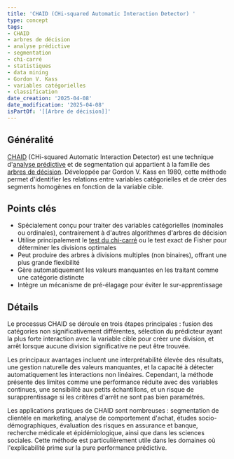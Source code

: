 ```yaml
---
title: 'CHAID (CHi-squared Automatic Interaction Detector) '
type: concept
tags:
- CHAID
- arbres de décision
- analyse prédictive
- segmentation
- chi-carré
- statistiques
- data mining
- Gordon V. Kass
- variables catégorielles
- classification
date_creation: '2025-04-08'
date_modification: '2025-04-08'
isPartOf: '[[Arbre de décision]]'
---
```

## Généralité

[CHAID](https://fr.wikipedia.org/wiki/CHAID) (CHi-squared Automatic Interaction Detector) est une technique d'[analyse prédictive](https://fr.wikipedia.org/wiki/Analyse_pr%C3%A9dictive) et de segmentation qui appartient à la famille des [arbres de décision](https://fr.wikipedia.org/wiki/Arbre_de_d%C3%A9cision). Développée par Gordon V. Kass en 1980, cette méthode permet d'identifier les relations entre variables catégorielles et de créer des segments homogènes en fonction de la variable cible.

## Points clés

- Spécialement conçu pour traiter des variables catégorielles (nominales ou ordinales), contrairement à d'autres algorithmes d'arbres de décision
- Utilise principalement le [test du chi-carré](https://fr.wikipedia.org/wiki/Test_du_%CF%87%C2%B2) ou le test exact de Fisher pour déterminer les divisions optimales
- Peut produire des arbres à divisions multiples (non binaires), offrant une plus grande flexibilité
- Gère automatiquement les valeurs manquantes en les traitant comme une catégorie distincte
- Intègre un mécanisme de pré-élagage pour éviter le sur-apprentissage

## Détails

Le processus CHAID se déroule en trois étapes principales : fusion des catégories non significativement différentes, sélection du prédicteur ayant la plus forte interaction avec la variable cible pour créer une division, et arrêt lorsque aucune division significative ne peut être trouvée.

Les principaux avantages incluent une interprétabilité élevée des résultats, une gestion naturelle des valeurs manquantes, et la capacité à détecter automatiquement les interactions non linéaires. Cependant, la méthode présente des limites comme une performance réduite avec des variables continues, une sensibilité aux petits échantillons, et un risque de surapprentissage si les critères d'arrêt ne sont pas bien paramétrés.

Les applications pratiques de CHAID sont nombreuses : segmentation de clientèle en marketing, analyse de comportement d'achat, études socio-démographiques, évaluation des risques en assurance et banque, recherche médicale et épidémiologique, ainsi que dans les sciences sociales. Cette méthode est particulièrement utile dans les domaines où l'explicabilité prime sur la pure performance prédictive.
